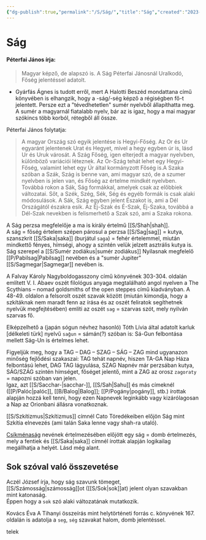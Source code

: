 ```yaml
---
{"dg-publish":true,"permalink":"/S/Ság/","title":"Ság","created":"2023-10-14T06:22","updated":"2025-08-10T02:12"}
---
```



# Ság

#### Péterfai János írja:

> Magyar képző, de alapszó is. A Ság Péterfai Jánosnál Uralkodó, Főség jelentéssel adatolt.  
- Gyárfás Ágnes is tudott erről, mert A Halotti Beszéd mondattana című könyvében is elhangzik, hogy a -ság/-ség képző a régiségben fő-t jelentett. Persze ezt a "tévedhetetlen" sumér nyelvből állapíthatta meg. A sumér a magyarnál fiatalabb nyelv, bár az is igaz, hogy a mai magyar szókincs több korból, rétegből áll össze.  

Péterfai János folytatja:  
> A magyar Ország szó egyik jelentése is Hegyi-Főség. Az Or és Ur egyaránt jelentenek Urat és Hegyet, mivel a hegy egyben úr is, lásd Ur és Uruk városát. A Szág Főség, igen elterjedt a magyar nyelvben, különböző variációi léteznek. Az Or-Szág tehát lehet egy Hegyi-Főség, valamint lehet egy Úr által kormányzott Főség is.A Szaka szóban a Szák, Szág is benne van, ami magyar szó, de a szumer nyelvben is jelen van, és Főség az értelme mindkét nyelvben. Továbbá rokon a Sák, Ság formákkal, amelyek csak az előbbiek változatai. Sőt, a Szék, Szég, Sék, Ség és egyéb formák is csak alaki módosulások. A Sák, Szág egyben jelent Északot is, ami a Dél Országától északra esik. Az Éj-Szak és É-Szak, Éj-Szaka, továbbá a Dél-Szak nevekben is felismerhető a Szak szó, ami a Szaka rokona.  

A Ság perzsa megfelelője a ma is király értelmű [[S/Shah\|shah]].  
A ság = főség értelem szépen párosul a perzsa [[S/Sag\|sag]] = kutya, szanszkrit [[S/Saka\|saka]] (burjátul `saga`) = fehér értelemmel, miután mindkettő fényes, hímségi, ahogy a szintén velük jelzett asztrális kutya is.  
Ság szerepel a [[S/Sumér zodiákus\|sumér zodiákus]] Nyilasnak megfelelő [[P/Pabilsag\|Pabilsag]] nevében és a "sumér Jupiter" [[S/Sagmegar\|Sagmegar]] nevében is.  

A Falvay Károly Nagyboldogasszony című könyvének 303-304. oldalán említett V. I. Abaev oszét filológus anyaga megtalálható angol nyelven a The Scythians – nomad goldsmiths of the open steppes című kiadványban. A 48-49. oldalon a felsorolt oszét szavak között (miután kimondja, hogy a szkítáknak nem maradt fenn az írása és az oszét feliratok segíthetnek nyelvük megfejtésében) említi az oszét `sag` = szarvas szót, mely nyilván szarvas fő.  

Elképzelhető a (japán sógun névhez hasonló) Tóth Lívia által adatolt karluk \[délkeleti türk\] nyelvű `saĝun` = sámán(?) szóban is: Sá-Gun felbontása mellett Ság-Un is értelmes lehet.  

Figyeljük meg, hogy a TAG – DAG – SZAG – SÁG – ZAG mind ugyanazon minőség fejlődési szakaszai: TAG tehát napnév, hiszen TA-GA Nap Háza felbontású lehet, DAG TAG lágyulása, SZAG Napnév már perzsában kutya, SÁG/SZÁG szintén hímséget, főséget jelentő, mint a ZAG az orosz `zagoraty` = napozni szóban van jelen.  
Igaz, azt [[S/Sacchar-\|sacchar-]], [[S/Sah\|Sahu]] és más címeknél ([[P/Palóc\|palóc]], [[B/Balog\|Balog]]; [[P/Pogány\|pogány]], stb.) írottak alapján hozzá kell tenni, hogy ezen Napnevek leginkább vagy kizárólagosan a Nap az Orionbani állásra vonatkoznak.  

[[S/Szkítizmus\|Szkítizmus]] címnél Cato Töredékeiben előjön Ság mint Szkítia elnevezés (ami talán Saka lenne vagy shah-ra utaló).  

[Csíkménaság](https://hu.wikipedia.org/wiki/Cs%C3%ADkm%C3%A9nas%C3%A1g) nevének értelmezésében előjött egy ság = domb értelmezés, mely a fentiek és [[S/Saka\|saka]] címnél írottak alapján logikailag megállhatja a helyét. Lásd még alant.  

## Sok szóval való összevetése

Aczél József írja, hogy ság szavunk tömeget, [[S/Számosság\|számosság]]ot ([[S/Sok\|sok]]at) jelent olyan szavakban mint katonaság.  
Éppen hogy a `sok` szó alaki változatának mutatkozik.  

Kovács Éva A Tihanyi összeírás mint helytörténeti forrás c. könyvének 167. oldalán is adatolja a `seg`, `ség` szavakat halom, domb jelentéssel.  

telek